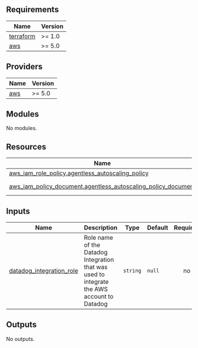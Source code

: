 ## Requirements

| Name | Version |
|------|---------|
| <a name="requirement_terraform"></a> [terraform](#requirement\_terraform) | >= 1.0 |
| <a name="requirement_aws"></a> [aws](#requirement\_aws) | >= 5.0 |

## Providers

| Name | Version |
|------|---------|
| <a name="provider_aws"></a> [aws](#provider\_aws) | >= 5.0 |

## Modules

No modules.

## Resources

| Name | Type |
|------|------|
| [aws_iam_role_policy.agentless_autoscaling_policy](https://registry.terraform.io/providers/hashicorp/aws/latest/docs/resources/iam_role_policy) | resource |
| [aws_iam_policy_document.agentless_autoscaling_policy_document](https://registry.terraform.io/providers/hashicorp/aws/latest/docs/data-sources/iam_policy_document) | data source |

## Inputs

| Name | Description | Type | Default | Required |
|------|-------------|------|---------|:--------:|
| <a name="input_datadog_integration_role"></a> [datadog\_integration\_role](#input\_datadog\_integration\_role) | Role name of the Datadog Integration that was used to integrate the AWS account to Datadog | `string` | `null` | no |

## Outputs

No outputs.
